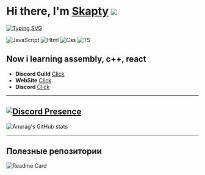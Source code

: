 # Hi there, I'm [Skapty]() ![](https://github.com/blackcater/blackcater/raw/main/images/Hi.gif) 
[![Typing SVG](https://readme-typing-svg.herokuapp.com?font=Fira+Code&pause=1000&width=435&lines=I%60am+JS%2C+TS%2C+HTML+%26+CSS+Developer)](https://git.io/typing-svg)

![JavaScript](https://img.shields.io/badge/-JavaScript-090909?style=for-the-badge&logo=JavaScript)
![Html](https://img.shields.io/badge/-html-090909?style=for-the-badge&logo=html5)
![Css](https://img.shields.io/badge/-Css-090909?style=for-the-badge&logo=css3)
![TS](https://img.shields.io/badge/-TypeScript-090909?style=for-the-badge&logo=TypeScript)

**Now i learning assembly, c++, react**
---

- **Discord Guild** [Click]()
- **WebSite** [Click]()
- **Discord** [Click](https://discord.com/channels/@me/763779184128425984)

---

[![Discord Presence](https://lanyard.cnrad.dev/api/763779184128425984)](https://discord.com/users/763779184128425984)
---

![Anurag's GitHub stats](https://github-readme-stats.vercel.app/api?username=skapty6260&show_icons=true&theme=radical)

---

## Полезные репозитории
![Readme Card](https://github-readme-stats.vercel.app/api/pin/?username=skapty6260&repo=ProfilePortfolio)

